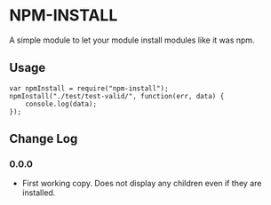 # NPM-INSTALL

A simple module to let your module install modules like it was npm.

## Usage

```
var npmInstall = require("npm-install");
npmInstall("./test/test-valid/", function(err, data) {
	console.log(data);
});
```

## Change Log

### 0.0.0

* First working copy. Does not display any children even if they are installed.